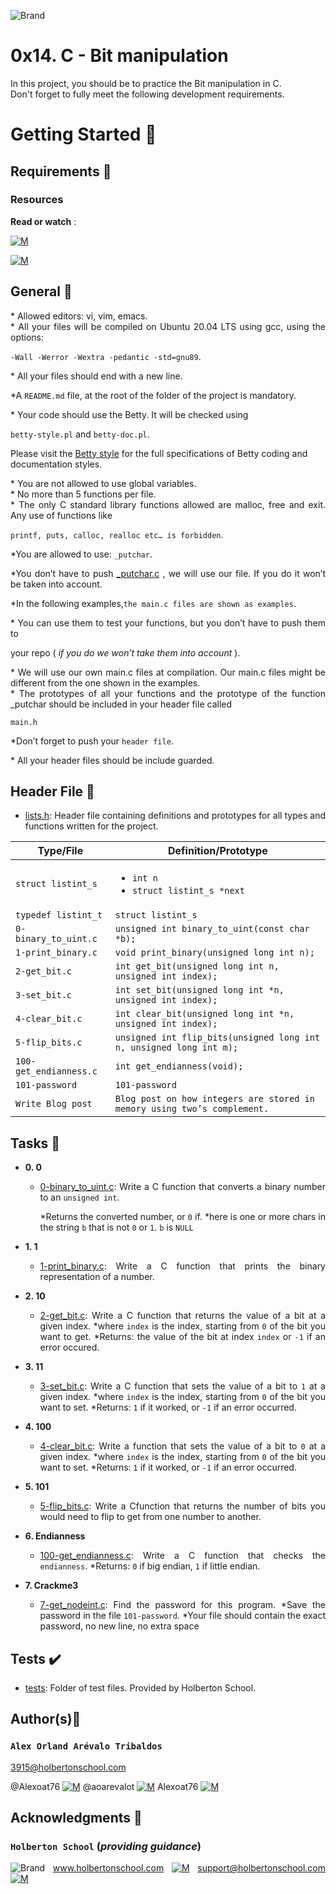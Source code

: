 ![Brand](https://assets.website-files.com/6105315644a26f77912a1ada/610540e8b4cd6969794fe673_Holberton_School_logo-04-04.svg)

# 0x14. C - Bit manipulation
<div style="text-align: justify">
In this project, you should be to practice the Bit manipulation in C. </div>
<div style="text-align: justify">
Don't forget to fully meet the following development requirements. </div>


# Getting Started :running:

## Requirements :page_with_curl:

### Resources

**Read or watch** :

[![M](https://upload.wikimedia.org/wikipedia/commons/thumb/2/2f/Google_2015_logo.svg/80px-Google_2015_logo.svg.png)](https://www.google.com/webhp?q=bit+manipulation+C)

[![M](https://upload.wikimedia.org/wikipedia/commons/thumb/e/e1/Logo_of_YouTube_%282015-2017%29.svg/70px-Logo_of_YouTube_%282015-2017%29.svg.png)](https://www.youtube.com/results?search_query=bitwise+operators+in+c)




## General :page_with_curl:
<div style="text-align: justify">
* Allowed editors: vi, vim, emacs. </div>
<div style="text-align: justify">
* All your files will be compiled on Ubuntu 20.04 LTS using gcc, using the options: 
	
`-Wall -Werror -Wextra -pedantic -std=gnu89`. </div>
<div style="text-align: justify">
* All your files should end with a new line. </div>
<div style="text-align: justify">
	
*A `README.md` file, at the root of the folder of the project is mandatory. </div>

<div style="text-align: justify">
* Your code should use the Betty. It will be checked using</div>

`betty-style.pl` and `betty-doc.pl`.</div>

Please visit the [Betty style](https://github.com/holbertonschool/Betty/wiki) for the full specifications of Betty coding and documentation styles.

<div style="text-align: justify">
* You are not allowed to use global variables. </div>
<div style="text-align: justify">
* No more than 5 functions per file. </div>
<div style="text-align: justify">
* The only C standard library functions allowed are malloc, free and exit. Any use of functions like </div>

`printf, puts, calloc, realloc etc… is forbidden`.</div>

<div style="text-align: justify">
	
*You are allowed to use: `_putchar`. </div>

<div style="text-align: justify">
	
*You don’t have to push [_putchar.c](https://github.com/holbertonschool/_putchar.c) , we will use our file. If you do it won’t be taken into account. </div>

<div style="text-align: justify">
	
*In the following examples,`the main.c files are shown as examples`. </div>

<div style="text-align: justify">
* You can use them to test your functions, but you don’t have to push them to
	<div style="text-align: justify">
		
   your repo ( *if you do we won’t take them into account* ).</div>
	
<div style="text-align: justify">
* We will use our own main.c files at compilation. Our main.c files might be different from the one shown in the examples. </div>
<div style="text-align: justify">
* The prototypes of all your functions and the prototype of the function _putchar should be included in your header file called </div>

<div style="text-align: justify"> 

`main.h` </div>

<div style="text-align: justify">
	
*Don’t forget to push your `header file`.</div>
<div style="text-align: justify">
* All your header files should be include guarded. </div>
<div style="text-align: justify">

## Header File :file_folder:

* [lists.h](./lists.h): Header file containing definitions and prototypes for all types
and functions written for the project.

| Type/File                  | Definition/Prototype                                                             |
| -------------------------- | -------------------------------------------------------------------------------- |
| `struct listint_s`         | <ul><li>`int n`</li><li>`struct listint_s *next`</li></ul>                       |
| `typedef listint_t`        | `struct listint_s`                                                               |
| `0-binary_to_uint.c`       | `unsigned int binary_to_uint(const char *b);`                                    |
| `1-print_binary.c`         | `void print_binary(unsigned long int n);`                                        |
| `2-get_bit.c`              | `int get_bit(unsigned long int n, unsigned int index);`                          |
| `3-set_bit.c`     	     | `int set_bit(unsigned long int *n, unsigned int index);`                         |
| `4-clear_bit.c`            | `int clear_bit(unsigned long int *n, unsigned int index);`                       |
| `5-flip_bits.c`            | `unsigned int flip_bits(unsigned long int n, unsigned long int m);`              |
| `100-get_endianness.c`     | `int get_endianness(void);`                                                      |
| `101-password`             | `101-password`          								|
| `Write Blog post`          | `Blog post on how integers are stored in memory using two’s complement.`         |


## Tasks :page_with_curl:

* **0. 0**
  * [0-binary_to_uint.c](./0-binary_to_uint.c): Write a C function that converts a binary number 
	to an `unsigned int`.
	
	 *Returns the converted number, or `0` if.
	*here is one or more chars in the string `b` that is not `0` or `1`. `b` is `NULL`

* **1. 1**
  * [1-print_binary.c](./1-print_binary.c): Write a C function that prints the binary representation of a number.


* **2. 10**
  * [2-get_bit.c](./2-get_bit.c): Write a C function that returns the value of a bit at a given index.
	*where `index` is the index, starting from `0` of the bit you want to get.
		*Returns: the value of the bit at index `index` or `-1` if an error occured.

* **3. 11**
  * [3-set_bit.c](./3-set_bit.c): Write a C function that sets the value of a bit to `1` at a given index.
   	*where `index` is the index, starting from `0` of the bit you want to set.
		*Returns: `1` if it worked, or `-1` if an error occurred.

* **4. 100**
  * [4-clear_bit.c](./4-clear_bit.c): Write a function that sets the value of a bit to `0` at a given index.
    	*where `index` is the index, starting from `0` of the bit you want to set.
		*Returns: `1` if it worked, or `-1` if an error occurred.

* **5. 101**
  * [5-flip_bits.c](./5-flip_bits.c): Write a Cfunction that returns the number of bits you would need 
	to flip to get from one number to another.

* **6. Endianness**
  * [100-get_endianness.c](./100-get_endianness.c): Write a C function that checks the `endianness`.
   	*Returns: `0` if big endian, `1` if little endian.

* **7. Crackme3**
  * [7-get_nodeint.c](./7-get_nodeint.c): Find the password for this program.
   	*Save the password in the file `101-password`.
		*Your file should contain the exact password, no new line, no extra space


## Tests :heavy_check_mark:

* [tests](./tests): Folder of test files. Provided by Holberton School.
	

## Author(s):blue_book:

### **`Alex Orland Arévalo Tribaldos`**

<3915@holbertonschool.com>

@Alexoat76 [![M](https://upload.wikimedia.org/wikipedia/commons/thumb/9/91/Octicons-mark-github.svg/25px-Octicons-mark-github.svg.png)](https://github.com/Alexoat76)
@aoarevalot [![M](https://upload.wikimedia.org/wikipedia/fr/thumb/c/c8/Twitter_Bird.svg/25px-Twitter_Bird.svg.png)](https://twitter.com/aoarevalot)
Alexoat76 [![M](https://upload.wikimedia.org/wikipedia/commons/thumb/c/ca/LinkedIn_logo_initials.png/25px-LinkedIn_logo_initials.png)](https://www.linkedin.com/in/Alexoat76/)


## Acknowledgments :mega: 

### **`Holberton School`** (*providing guidance*)
	
![Brand](https://avatars.githubusercontent.com/u/13408012?s=50&v=4)
www.holbertonschool.com [![M](https://upload.wikimedia.org/wikipedia/commons/thumb/6/65/Crystal_Clear_app_Internet_Connection_Tools.svg/30px-Crystal_Clear_app_Internet_Connection_Tools.svg.png)](https://www.holbertonschool.com/)
	support@holbertonschool.com [![M](https://upload.wikimedia.org/wikipedia/commons/thumb/4/4e/Mail_%28iOS%29.svg/25px-Mail_%28iOS%29.svg.png)](https://github.com/holbertonschool#:~:text=support%40holbertonschool.com)
